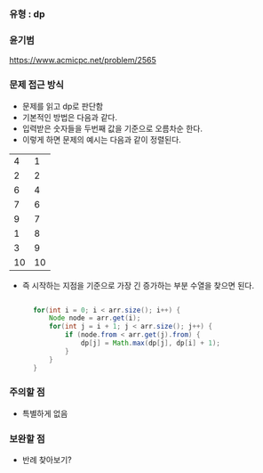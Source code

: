 ### 유형 : dp
### 윤기범
https://www.acmicpc.net/problem/2565

### 문제 접근 방식
  - 문제를 읽고 dp로 판단함
  - 기본적인 방법은 다음과 같다.
  - 입력받은 숫자들을 두번째 값을 기준으로 오름차순 한다.
  - 이렇게 하면 문제의 예시는 다음과 같이 정렬된다.
  <table>
    <tr>
      <td>4</td>
      <td>1</td>
    </tr>
      <tr>
      <td>2</td>
      <td>2</td>
    </tr>
      <tr>
      <td>6</td>
      <td>4</td>
    </tr>
      <tr>
      <td>7</td>
      <td>6</td>
    </tr>
      <tr>
      <td>9</td>
      <td>7</td>
    </tr>
      <tr>
      <td>1</td>
      <td>8</td>
    </tr>
      <tr>
      <td>3</td>
      <td>9</td>
    </tr>
      <tr>
      <td>10</td>
      <td>10</td>
    </tr>
  </table>
  
  - 즉 시작하는 지점을 기준으로 가장 긴 증가하는 부분 수열을 찾으면 된다.
  ``` java

        for(int i = 0; i < arr.size(); i++) {
            Node node = arr.get(i);
            for(int j = i + 1; j < arr.size(); j++) {
                if (node.from < arr.get(j).from) {
                    dp[j] = Math.max(dp[j], dp[i] + 1);
                }
            }
        }
  ```
  
### 주의할 점
  - 특별하게 없음

### 보완할 점
  - 반례 찾아보기?
